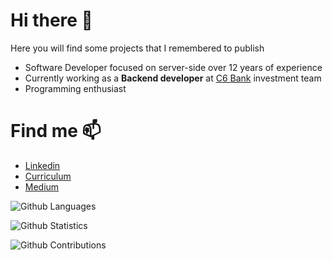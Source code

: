 # Hi there 👋

Here you will find some projects that I remembered to publish

- Software Developer focused on server-side over 12 years of experience
- Currently working as a **Backend developer** at [C6 Bank](https://www.c6bank.com.br) investment team
- Programming enthusiast

# Find me 📫 

 - <a href="https://www.linkedin.com/in/ricardohsmello/" target="_blank">Linkedin</a>  
 - <a href="https://docs.google.com/document/d/1gM-9FUVwwBFKiLafSFalMJHBRVDAE9b9zKVQROJIou0/edit?usp=sharing" target="_blank">Curriculum</a> 
 - <a href="https://medium.com/@ricardohsmello" target="_blank">Medium</a>


![Github Languages](https://github-readme-stats.vercel.app/api/top-langs/?username=ricardohsmello&layout=compact&count_private=true)

![Github Statistics](https://github-readme-stats.vercel.app/api/?username=ricardohsmello&count_private=true&show_icons=true)

![Github Contributions](https://github-readme-streak-stats.herokuapp.com/?user=ricardohsmello&hide_border=true)
